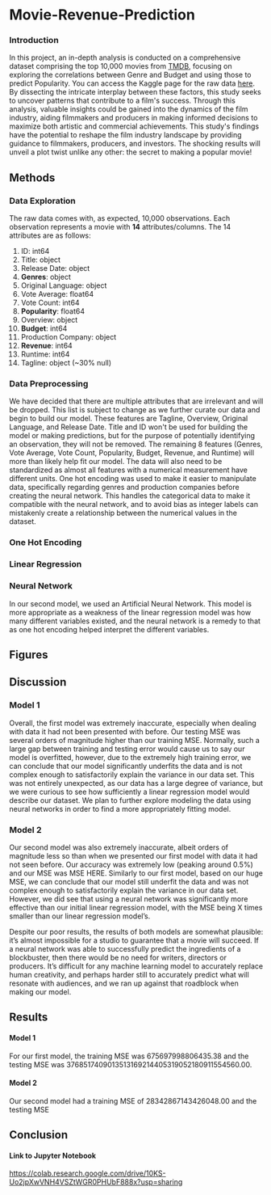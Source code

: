 # Movie-Revenue-Prediction

### Introduction
In this project, an in-depth analysis is conducted on a comprehensive dataset comprising the top 10,000 movies from [TMDB](https://www.themoviedb.org/?language=en-AU), focusing on exploring the correlations between Genre and Budget and using those to predict Popularity. You can access the Kaggle page for the raw data [here](https://www.kaggle.com/datasets/joebeachcapital/top-10000-most-popular-movies-from-imdb?resource=download). By dissecting the intricate interplay between these factors, this study seeks to uncover patterns that contribute to a film's success. Through this analysis, valuable insights could be gained into the dynamics of the film industry, aiding filmmakers and producers in making informed decisions to maximize both artistic and commercial achievements. This study's findings have the potential to reshape the film industry landscape by providing guidance to filmmakers, producers, and investors. The shocking results will unveil a plot twist unlike any other: the secret to making a popular movie!

## Methods

### Data Exploration
The raw data comes with, as expected, 10,000 observations. Each observation represents a movie with **14** attributes/columns. The 14 attributes are as follows:
1. ID: int64
2. Title: object
3. Release Date: object
4. **Genres**: object
5. Original Language: object
6. Vote Average: float64
7. Vote Count: int64
8. **Popularity**: float64
9. Overview: object
10. **Budget**: int64
11. Production Company: object
12. **Revenue**: int64
13. Runtime: int64
14. Tagline: object (~30% null)

### Data Preprocessing
We have decided that there are multiple attributes that are irrelevant and will be dropped. This list is subject to change as we further curate our data and begin to build our model. These features are Tagline, Overview, Original Language, and Release Date. Title and ID won't be used for building the model or making predictions, but for the purpose of potentially identifying an observation, they will not be removed. The remaining 8 features (Genres, Vote Average, Vote Count, Popularity, Budget, Revenue, and Runtime) will more than likely help fit our model. The data will also need to be standardized as almost all features with a numerical measurement have different units. One hot encoding was used to make it easier to manipulate data, specifically regarding genres and production companies before creating the neural network. This handles the categorical data to make it compatible with the neural network, and to avoid bias as integer labels can mistakenly create a relationship between the numerical values in the dataset.

### One Hot Encoding

### Linear Regression

### Neural Network
In our second model, we used an Artificial Neural Network. This model is more appropriate as a weakness of the linear regression model was how many different variables existed, and the neural network is a remedy to that as one hot encoding helped interpret the different variables.

## Figures

## Discussion

### Model 1
Overall, the first model was extremely inaccurate, especially when dealing with data it had not been presented with before. Our testing MSE was several orders of magnitude higher than our training MSE. Normally, such a large gap between training and testing error would cause us to say our model is overfitted, however, due to the extremely high training error, we can conclude that our model significantly underfits the data and is not complex enough to satisfactorily explain the variance in our data set. This was not entirely unexpected, as our data has a large degree of variance, but we were curious to see how sufficiently a linear regression model would describe our dataset. We plan to further explore modeling the data using neural networks in order to find a more appropriately fitting model.

### Model 2
Our second model was also extremely inaccurate, albeit orders of magnitude less so than when we presented our first model with data it had not seen before. Our accuracy was extremely low (peaking around 0.5%) and our MSE was MSE HERE. Similarly to our first model, based on our huge MSE, we can conclude that our model still underfit the data and was not complex enough to satisfactorily explain the variance in our data set. However, we did see that using a neural network was significantly more effective than our initial linear regression model, with the MSE being X times smaller than our linear regression model’s. 

Despite our poor results, the results of both models are somewhat plausible: it’s almost impossible for a studio to guarantee that a movie will succeed. If a neural network was able to successfully predict the ingredients of a blockbuster, then there would be no need for writers, directors or producers. It’s difficult for any machine learning model to accurately replace human creativity, and perhaps harder still to accurately predict what will resonate with audiences, and we ran up against that roadblock when making our model.

## Results

#### Model 1
For our first model, the training MSE was 675697998806435.38 and the testing MSE was 3768517409013513169214405319052180911554560.00.
#### Model 2
Our second model had a training MSE of 28342867143426048.00 and the testing MSE

## Conclusion

#### Link to Jupyter Notebook
https://colab.research.google.com/drive/10KS-Uo2jpXwVNH4VSZtWGR0PHUbF888x?usp=sharing
